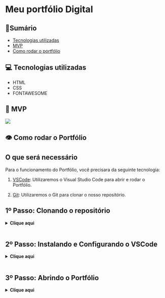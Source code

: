 # Meu portfólio Digital

## 📑Sumário
- [Tecnologias utilizadas](#tecnologias)
- [MVP](#mvp)
- [Como rodar o portfólio](#portfolio)

## 💻 Tecnologias utilizadas <a name="tecnologias"></a>

- HTML
- CSS
- FONTAWESOME
## 📌 MVP <a name="mvp"><a>

<img src="https://media.discordapp.net/attachments/1169661487615311955/1239303357928181890/Design_sem_nome_5.gif?ex=66426eb1&is=66411d31&hm=643a70a9f3e221008ff6062a3f88505ef542b26ba3d39f972f6363cdef77a3f1&=&width=1170&height=658">

<a name="portfolio"></a>

## 👁 Como rodar o Portfólio 

## O que será necessário
Para o funcionamento do Portfólio, você precisara da seguinte tecnologia:

1. [VSCode](https://code.visualstudio.com/Download): Utilizaremos o Visual Studio Code para abrir e rodar o Portfólio.

2. [Git](https://git-scm.com/downloads): Utilizaremos o Git para clonar o nosso repositório.

## 1º Passo: Clonando o repositório

<details>
  <summary><b>Clique aqui</b></summary>

  Para clonar o portfólio e utilizá-lo em seu computador, siga os seguintes passos:
  
  1. Crie uma pasta vazia e então abra-a e clique na url da pasta, ou então utilize o atalho `Ctrl+L` para selecionar a url, logo após selecionar a url, você tera que digitar o comando "cmd" como demonstrado no exemplo abaixo: <br> <img src="https://media.discordapp.net/attachments/1169661487615311955/1239280296348618904/cmd.gif?ex=66425937&is=664107b7&hm=02f83f129bb7a9b1dac0d8e33ec3715d94f1d862a0dd425d23de6c9583c48470&=&width=1110&height=658">
  
     > _Obs.: Caso você esteja no LINUX, a parte de escrever "cmd" não irá funcionar, então clique com o botão direito na pasta que você criou e selecione a opção "Abrir no terminal"_

  Um prompt de comando irá se abrir, e então execute o comando abaixo:
  
  ```
  git clone https://github.com/rossilindo/portfolio_digital.git .
  ``` 

</details>
<br>


## 2º Passo: Instalando e Configurando o VSCode

<details>
  <summary><b>Clique aqui</b></summary>
  Para configurar o VSCode siga os seguintes passos:

  1. Logo após baixar e instalar o Visual Studio Code no seu computador, você irá abri-lo, ao abrir o programa você ira se deparar com a seguinte tela: <br> <img src="https://media.discordapp.net/attachments/1169661487615311955/1239273379236806726/image.png?ex=664252c6&is=66410146&hm=09cafeb0687e1dd270079c385c1eca413de56c564dac0af5d21ef32db0cd4408&=&format=webp&quality=lossless&width=1112&height=658">

     Você agora tera que baixar o `Live Server`, uma extensão que nos permite rodar o nosso site de um jeito muito simples
  
  2. Para baixar o `Live Server` você seguirá os seguintes passos, ira na parte escrita "Extensions" ou se preferir você pode apertar `Ctrl+Shift+X` e irá procurar a extensão chamada `Live Server`: <br> <img src="https://media.discordapp.net/attachments/1169661487615311955/1239287478171734077/Design_sem_nome_1.gif?ex=66425fe7&is=66410e67&hm=fd612594587d7ba765d35dd29bc9f8f441dd636d6113289e8c1b229ae179de93&=&width=1170&height=658">
</details>
<br>

## 3º Passo: Abrindo o Portfólio

<details>
  <summary><b>Clique aqui</b></summary>
  Para abrir o Portfólio siga os seguintes passos:

  1. Agora, com tudo preparado, é só abrir a pasta que clonamos mais cedo no VSCode, para fazer isso você irá em: <br> "File > Open Folder > Selecionar a pasta que criamos no 1º Passo"
     >Você pode usar o comando tambem `Ctrl+K+O` para e selecionar a pasta <br>
  
  <img src="https://media.discordapp.net/attachments/1169661487615311955/1239294396558741594/Design_sem_nome_3.gif?ex=66426659&is=664114d9&hm=624500097cdcf451a062c4f9e8799694162c55ef4b2a3d8b95b697ee8a25e954&=&width=1170&height=658"> <br>

  2. Agora, para abrir o Portfólio, você terá que seguir o seguinte caminho:
     >api > templates > index.html

     Por fim, você terá que clicar no botão no canto inferior direito, chamado `Go Live` e pronto, você está pronto para checar o meu Portfólio! <br>
     
   <img src="https://media.discordapp.net/attachments/1169661487615311955/1239297998115307620/Design_sem_nome_4.gif?ex=664269b3&is=66411833&hm=272d19ada23e0060985d5731ca4b4fc6f21507887228a4d322ca4293e35ea4b7&=&width=1170&height=658">
</details>
